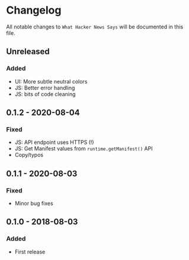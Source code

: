 # Changelog
All notable changes to `What Hacker News Says` will be documented in this file.

## Unreleased
### Added
- UI: More subtle neutral colors
- JS: Better error handling
- JS: bits of code cleaning

## 0.1.2 - 2020-08-04
### Fixed
- JS: API endpoint uses HTTPS (!)
- JS: Get Manifest values from `runtime.getManifest()` API
- Copy/typos

## 0.1.1 - 2020-08-03
### Fixed
- Minor bug fixes

## 0.1.0 - 2018-08-03
### Added
- First release